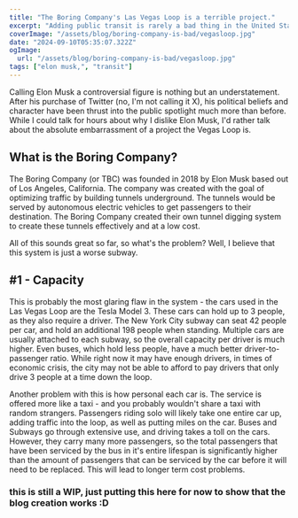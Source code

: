 ```yaml
---
title: "The Boring Company's Las Vegas Loop is a terrible project."
excerpt: "Adding public transit is rarely a bad thing in the United States. Somehow, Elon Musk managed to ruin it for Las Vegas, creating argubly the worst form of public tranit imaginable. I'll dive into the problems it has and why further development on new tunnels should be halted."
coverImage: "/assets/blog/boring-company-is-bad/vegasloop.jpg"
date: "2024-09-10T05:35:07.322Z"
ogImage:
  url: "/assets/blog/boring-company-is-bad/vegasloop.jpg"
tags: ["elon musk,", "transit"]
---
```


Calling Elon Musk a controversial figure is nothing but an understatement. After his purchase of Twitter (no, I'm not calling it X), his political beliefs and character have been thrust into the public spotlight much more than before. While I could talk for hours about why I dislike Elon Musk, I'd rather talk about the absolute embarrassment of a project the Vegas Loop is. 

## What is the Boring Company?

The Boring Company (or TBC) was founded in 2018 by Elon Musk based out of Los Angeles, California. The company was created with the goal of optimizing traffic by building tunnels underground. The tunnels would be served by autonomous electric vehicles to get passengers to their destination. The Boring Company created their own tunnel digging system to create these tunnels effectively and at a low cost. 

All of this sounds great so far, so what's the problem? Well, I believe that this system is just a worse subway. 

## #1 - Capacity 
This is probably the most glaring flaw in the system - the cars used in the Las Vegas Loop are the Tesla Model 3. These cars can hold up to 3 people, as they also require a driver. The New York City subway can seat 42 people per car, and hold an additional 198 people when standing. Multiple cars are usually attached to each subway, so the overall capacity per driver is much higher. Even buses, which hold less people, have a much better driver-to-passenger ratio. While right now it may have enough drivers, in times of economic crisis, the city may not be able to afford to pay drivers that only drive 3 people at a time down the loop. 

Another problem with this is how personal each car is. The service is offered more like a taxi - and you probably wouldn't share a taxi with random strangers. Passengers riding solo will likely take one entire car up, adding traffic into the loop, as well as putting miles on the car. Buses and Subways go through extensive use, and driving takes a toll on the cars. However, they carry many more passengers, so the total passengers that have been serviced by the bus in it's entire lifespan is significantly higher than the amount of passengers that can be serviced by the car before it will need to be replaced. This will lead to longer term cost problems. 

### this is still a WIP, just putting this here for now to show that the blog creation works :D 
